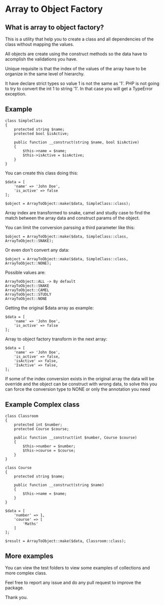 # Array to Object Factory

## What is array to object factory?

This is a utility that help you to create a class and all dependencies of the class without mapping the values.

All objects are create using the construct methods so the data have to acomplish the validations you have.

Unique requisite is that the index of the values of the array have to be organize in the same level of hierarchy.

It have declare strict types so value 1 is not the same as '1'. PHP is not going to try to convert the int 1 to string '1'. In that case you will get a TypeError exception.

## Example

```
class SimpleClass
{
    protected string $name;
    protected bool $isActive;

    public function __construct(string $name, bool $isActive)
    {
        $this->name = $name;
        $this->isActive = $isActive;
    }
}
```

You can create this class doing this:

```
$data = [
    'name' => 'John Doe',
    'is_active' => false
];

$object = ArrayToObject::make($data, SimpleClass::class);
```

Array index are transformed to snake, camel and studly case to find the match between the array data and construct params of the object.

You can limit the conversion parssing a third parameter like this:

```
$object = ArrayToObject::make($data, SimpleClass::class, ArrayToObject::SNAKE);
```

Or even don't convert any data:
```
$object = ArrayToObject::make($data, SimpleClass::class, ArrayToObject::NONE);
```

Possible values are: 
```
ArrayToObject::ALL -> By default
ArrayToObject::SNAKE
ArrayToObject::CAMEL
ArrayToObject::STUDLY
ArrayToObject::NONE
```

Getting the original $data array as example:
```
$data = [
    'name' => 'John Doe',
    'is_active' => false
];
```

Array to object factory transform in the next array:

```
$data = [
    'name' => 'John Doe',
    'is_active' => false,
    'isActive' => false,
    'IsActive' => false,
];
```

If some of the index conversion exists in the original array the data will be override and the object can be construct with wrong data, to solve this you can force the conversion type to NONE or only the annotation you need

## Example Complex class

```
class Classroom
{
    protected int $number;
    protected Course $course;

    public function __construct(int $number, Course $course)
    {
        $this->number = $number;
        $this->course = $course;
    }
}

class Course
{
    protected string $name;

    public function __construct(string $name)
    {
        $this->name = $name;
    }
}

$data = [
    'number' => 1,
    'course' => [
        'Maths'
    ]
];

$result = ArrayToObject::make($data, Classroom::class);
```

## More examples

You can view the test folders to view some examples of collections and more complex class.

Feel free to report any issue and do any pull request to improve the package.

Thank you.